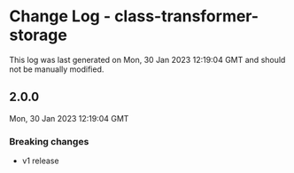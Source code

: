 # Change Log - class-transformer-storage

This log was last generated on Mon, 30 Jan 2023 12:19:04 GMT and should not be manually modified.

## 2.0.0

Mon, 30 Jan 2023 12:19:04 GMT

### Breaking changes

- v1 release
